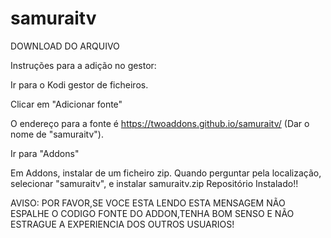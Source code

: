 # samuraitv
DOWNLOAD DO ARQUIVO

Instruções para a adição no gestor:

Ir para o Kodi gestor de ficheiros.

Clicar em "Adicionar fonte"

O endereço para a fonte é  https://twoaddons.github.io/samuraitv/ (Dar o nome de "samuraitv").

Ir para "Addons"

Em Addons, instalar de um ficheiro zip. Quando perguntar pela localização, selecionar "samuraitv", e instalar samuraitv.zip Repositório Instalado!!

AVISO: POR FAVOR,SE VOCE ESTA LENDO ESTA MENSAGEM NÃO ESPALHE O CODIGO FONTE DO ADDON,TENHA BOM SENSO E NÃO ESTRAGUE A EXPERIENCIA DOS OUTROS USUARIOS!
